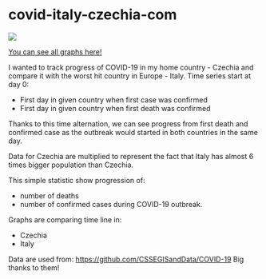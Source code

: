 # covid-italy-czechia-com

![](https://github.com/Kharianne/covid-italy-czechia-com/workflows/Up%20to%20date/badge.svg)

[You can see all graphs here!](italy-czechia_time_zero_comparison.ipynb)

I wanted to track progress of COVID-19 in my home country - Czechia and
compare it with the worst hit country in Europe - Italy.
Time series start at day 0:

- First day in given country when first case was confirmed
- First day in given country when first death was confirmed

Thanks to this time alternation, we can see progress from first death
and confirmed case as the outbreak would started in both countries in the
same day.

Data for Czechia are multiplied to represent the fact that
Italy has almost 6 times bigger population than Czechia.

This simple statistic show progression of:

- number of deaths
- number of confirmed cases
  during COVID-19 outbreak.

Graphs are comparing time line in:

- Czechia
- Italy

Data are used from:
https://github.com/CSSEGISandData/COVID-19
Big thanks to them! 
